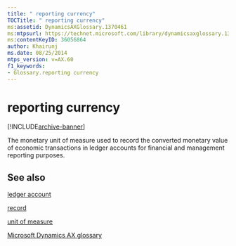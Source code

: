 ```yaml
---
title: " reporting currency"
TOCTitle: " reporting currency"
ms:assetid: DynamicsAXGlossary.1370461
ms:mtpsurl: https://technet.microsoft.com/library/dynamicsaxglossary.1370461(v=AX.60)
ms:contentKeyID: 36056864
author: Khairunj
ms.date: 08/25/2014
mtps_version: v=AX.60
f1_keywords:
- Glossary.reporting currency
---
```


# reporting currency


[!INCLUDE[archive-banner](includes/archive-banner.md)]

The monetary unit of measure used to record the converted monetary value of economic transactions in ledger accounts for financial and management reporting purposes.

## See also

[ledger account](ledger-account.md)

[record](record.md)

[unit of measure](unit-of-measure.md)

[Microsoft Dynamics AX glossary](glossary/microsoft-dynamics-ax-glossary.md)

  


